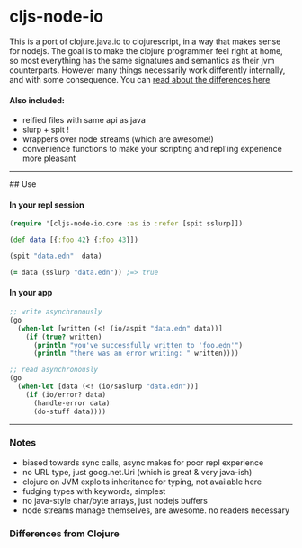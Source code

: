 
# cljs-node-io

This is a port of clojure.java.io to clojurescript, in a way that makes sense for nodejs. The goal is to make the clojure programmer feel right at home, so most everything has the same signatures and semantics as their jvm counterparts. However many things necessarily work differently internally, and with some consequence. You can [read about the differences here](#differences-from-clojure)

#### Also included:
  + reified files with same api as java
  + slurp + spit !
  + wrappers over node streams (which are awesome!)
  + convenience functions to make your scripting and repl'ing experience more pleasant

<hr>
## Use

#### In your repl session

```clj
(require '[cljs-node-io.core :as io :refer [spit sslurp]])

(def data [{:foo 42} {:foo 43}])

(spit "data.edn"  data)

(= data (sslurp "data.edn")) ;=> true

```

#### In your app

```clj
;; write asynchronously
(go
  (when-let [written (<! (io/aspit "data.edn" data))]
    (if (true? written)
      (println "you've successfully written to 'foo.edn'")
      (println "there was an error writing: " written))))

;; read asynchronously
(go
  (when-let [data (<! (io/saslurp "data.edn"))]
    (if (io/error? data)
      (handle-error data)
      (do-stuff data))))

```
<hr>




### Notes
  + biased towards sync calls, async makes for poor repl experience
  + no URL type, just goog.net.Uri (which is great & very java-ish)
  + clojure on JVM exploits inheritance for typing, not available here
  + fudging types with keywords, simplest
  + no java-style char/byte arrays, just nodejs buffers
  + node streams manage themselves, are awesome. no readers necessary

### Differences from Clojure